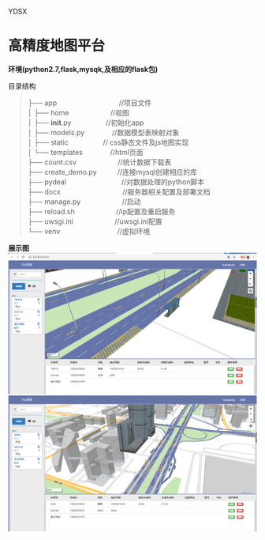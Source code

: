 YDSX
# 高精度地图平台

**环境(python2.7,flask,mysqk,及相应的flask包)**

目录结构  
> ├── app　　　　　　　　　//项目文件       
> │   ├── home　　　　　　//视图            
> │   ├── __init__.py　　　　　//初始化app                  
> │   ├── models.py　　　　//数据模型表映射对象                
> │   ├── static　　　　　// css静态文件及js地图实现            
> │   └── templates　　　　//html页面                 
> ├── count.csv　　　　　　//统计数据下载表             
> ├── create_demo.py　　　//连接mysql创建相应的库                 
> ├── pydeal　　　　　　　　//对数据处理的python脚本   
> ├── docx　　　　　　　　　//服务器相关配置及部署文档       
> ├── manage.py　　　　　　//启动            
> ├── reload.sh　　　　　　//ip配置及重启服务           
> ├── uwsgi.ini　　　　　　//uwsgi.ini配置           
> └── venv 　　　　　　　　//虚拟环境    


**展示图**
![img](https://github.com/iklcl/YDSX/blob/master/showImg/%E5%B1%95%E7%A4%BA%E8%B4%B4%E5%9B%BE3.png)
![img](https://github.com/iklcl/YDSX/blob/master/showImg/%E5%B1%95%E7%A4%BA%E8%B4%B4%E5%9B%BE2.jpg)
